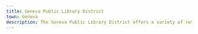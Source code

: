 ```yaml
---
title: Geneva Public Library District
town: Geneva
description: The Geneva Public Library District offers a variety of resources for individuals looking to learn English or access materials in other languages. Patrons can find English as a Second Language (ESL) books, audiobooks, and language-learning tools like Mango Languages, a free online platform for learning English and dozens of other languages. The Library also provides bilingual children’s books, literacy tutoring referrals, and a welcoming space for non-English speakers seeking educational support. Library staff are available to help connect visitors with the right resources for their needs.
---
```

